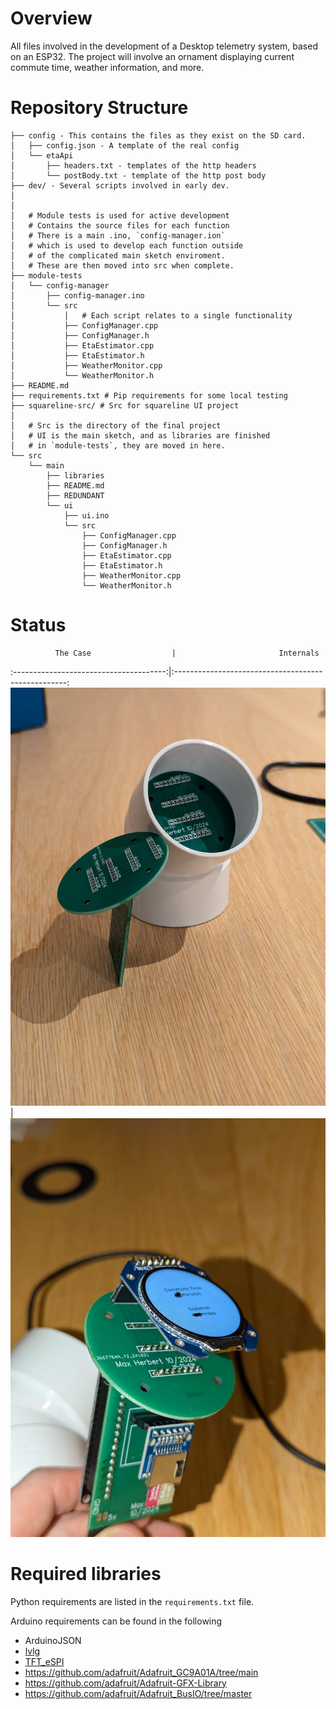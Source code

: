 # Overview
All files involved in the development of a Desktop telemetry system, based on an ESP32. 
The project will involve an ornament displaying current commute time, weather information, and more. 


# Repository Structure
``` tree
├── config - This contains the files as they exist on the SD card.
│   ├── config.json - A template of the real config
│   └── etaApi
│       ├── headers.txt - templates of the http headers
│       └── postBody.txt - template of the http post body
├── dev/ - Several scripts involved in early dev.
│
│
│   # Module tests is used for active development
│   # Contains the source files for each function
│   # There is a main .ino, `config-manager.ion` 
│   # which is used to develop each function outside
│   # of the complicated main sketch enviroment.
│   # These are then moved into src when complete.
├── module-tests
│   └── config-manager
│       ├── config-manager.ino
│       └── src
│           │   # Each script relates to a single functionality
│           ├── ConfigManager.cpp   
│           ├── ConfigManager.h 
│           ├── EtaEstimator.cpp
│           ├── EtaEstimator.h
│           ├── WeatherMonitor.cpp
│           └── WeatherMonitor.h
├── README.md
├── requirements.txt # Pip requirements for some local testing
├── squareline-src/ # Src for squareline UI project
│ 
│   # Src is the directory of the final project
│   # UI is the main sketch, and as libraries are finished 
│   # in `module-tests`, they are moved in here.
└── src
    └── main
        ├── libraries
        ├── README.md
        ├── REDUNDANT
        └── ui
            ├── ui.ino   
            └── src
                ├── ConfigManager.cpp
                ├── ConfigManager.h
                ├── EtaEstimator.cpp
                ├── EtaEstimator.h
                ├── WeatherMonitor.cpp
                └── WeatherMonitor.h
```

# Status
              The Case                  |	                    Internals
:--------------------------------------:|:---------------------------------------------------:
![PCBs](docs/images/pcb-case.jpg "PCB") | ![Internal](docs/images/screen-on.jpg "Internals")




# Required libraries
Python requirements are listed in the `requirements.txt` file.

Arduino requirements can be found in the following

- ArduinoJSON
- [lvlg](https://docs.lvgl.io/8.1/get-started/arduino.html#get-the-lvgl-arduino-library)
- [TFT_eSPI](https://github.com/Bodmer/TFT_eSPI)
- https://github.com/adafruit/Adafruit_GC9A01A/tree/main 
- https://github.com/adafruit/Adafruit-GFX-Library
- https://github.com/adafruit/Adafruit_BusIO/tree/master